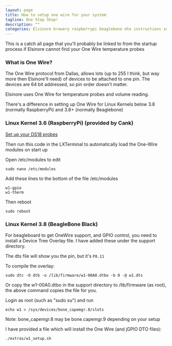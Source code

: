 ```yaml
---
layout: page
title: How to setup one wire for your system
tagline: One Stop Shop!
description: ""
categories: Elsinore brewery raspberrypi beaglebone dto instructions setup
---
```


This is a catch all page that you'll probably be linked to from the startup process if Elsinore cannot find your One Wire temperature probes

### What is One Wire?

The One Wire protocol from Dallas, allows lots (up to 255 I think, but way more then Elsinore'll need) of devices to be attached to one pin. The devices are 64 bit addressed, so pin order doesn't matter.

Elsinore uses One Wire for temperature probes and volume reading.

There's a difference in setting up One Wire for Linux Kernels below 3.8 (normally RaspberryPi) and 3.8+ (normally Beaglebone)

### Linux Kernel 3.6 (RaspberryPi) (provided by Cank)

[Set up your DS18 probes](https://www.cl.cam.ac.uk/projects/raspberrypi/tutorials/temperature/)

Then run this code in the LXTerminal to automatically load the One-Wire modules on start up

Open /etc/modules to edit

	sudo nano /etc/modules

Add these lines to the bottom of the file /etc/modules

	w1-gpio
	w1-therm

Then reboot

	sudo reboot

### Linux Kernel 3.8 (BeagleBone Black)
 
For beagleboard to get OneWire support, and GPIO control, you need to install a Device Tree Overlay file. I have added these under the support directory.

The dts file will show you the pin, but it's ```P8.11```

To compile the overlay: 

``` sudo dtc -O dtb -o /lib/firmware/w1-00A0.dtbo -b 0 -@ w1.dts ```

Or copy the w1-00A0.dtbo in the support directory to /lib/firmware (as root), the above command copies the file for you.

Login as root (such as "sudo su") and run 

``` echo w1 > /sys/devices/bone_capemgr.8/slots ```

Note: bone_capemgr.8 may be bone.capemgr.9 depending on your setup

I have provided a file which will install the One Wire (and jGPIO DTO files):

``` ./extras/w1_setup.sh ```
